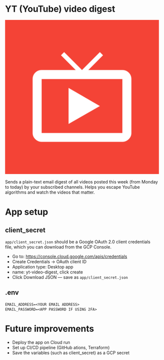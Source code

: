 # YT (YouTube) video digest

![App icon](assets/app_icon.png)

Sends a plain-text email digest of all videos posted this week (from Monday to today) by your subscribed channels. Helps you escape YouTube algorithms and watch the videos that matter.

# App setup

## client_secret
`app/client_secret.json` should be a Google OAuth 2.0 client credentials file, which you can download from the GCP Console.
- Go to: https://console.cloud.google.com/apis/credentials
- Create Credentials -> OAuth client ID
- Application type: Desktop app
- name: yt-video-digest, click create
- Click Download JSON — save as `app/client_secret.json`

## .env
~~~
EMAIL_ADDRESS=<YOUR EMAIL ADDRESS>
EMAIL_PASSWORD=<APP PASSWORD IF USING 2FA>
~~~

# Future improvements
- Deploy the app on Cloud run
- Set up CI/CD pipeline (GitHub ations, Terraform)
- Save the variables (such as client_secret) as a GCP secret

